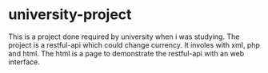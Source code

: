 # university-project
This is a project done required by university when i was studying.
The project is a restful-api which could change currency. 
It involes with xml, php and html.
The html is a page to demonstrate the restful-api with an web interface.
